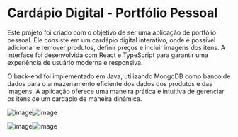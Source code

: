 <h1>Cardápio Digital - Portfólio Pessoal</h1>
Este projeto foi criado com o objetivo de ser uma aplicação de portfólio pessoal. Ele consiste em um cardápio digital interativo, onde é possível adicionar e remover produtos, definir preços e incluir imagens dos itens. A interface foi desenvolvida com React e TypeScript para garantir uma experiência de usuário moderna e responsiva.

O back-end foi implementado em Java, utilizando MongoDB como banco de dados para o armazenamento eficiente dos dados dos produtos e das imagens. A aplicação oferece uma maneira prática e intuitiva de gerenciar os itens de um cardápio de maneira dinâmica.

![image](https://github.com/user-attachments/assets/a870922e-bb6c-4877-b5b6-6289ef6192bf)![image](https://github.com/user-attachments/assets/6e8cb3f3-cd1e-4717-98d8-53c89800b5ce)

![image](https://github.com/user-attachments/assets/d9e89260-39b1-4675-bd9b-c8833b81824c)![image](https://github.com/user-attachments/assets/a9b69cd0-7f35-4b48-95d7-85920e0b6374)

